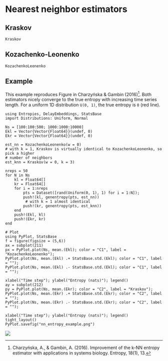 # Nearest neighbor estimators

## Kraskov

```@docs
Kraskov
```

## Kozachenko-Leonenko

```@docs
KozachenkoLeonenko
```

## Example

This example reproduces Figure in Charzyńska & Gambin (2016)[^Charzyńska2016]. Both 
estimators nicely converge to the true entropy with increasing time series length. 
For a uniform 1D distribution ``U(0, 1)``, the true entropy is `0` (red line).

```@example
using Entropies, DelayEmbeddings, StatsBase
import Distributions: Uniform, Normal

Ns = [100:100:500; 1000:1000:10000]
Ekl = Vector{Vector{Float64}}(undef, 0)
Ekr = Vector{Vector{Float64}}(undef, 0)

est_nn = KozachenkoLeonenko(w = 0)
# with k = 1, Kraskov is virtually identical to KozachenkoLeonenko, so pick a higher 
# number of neighbors
est_knn = Kraskov(w = 0, k = 3)

nreps = 50
for N in Ns
    kl = Float64[]
    kr = Float64[]
    for i = 1:nreps
        pts = Dataset([rand(Uniform(0, 1), 1) for i = 1:N]);
        push!(kl, genentropy(pts, est_nn))
         # with k = 1 almost identical
        push!(kr, genentropy(pts, est_knn))
    end
    push!(Ekl, kl)
    push!(Ekr, kr)
end

# Plot
using PyPlot, StatsBase
f = figure(figsize = (5,6))
ax = subplot(211)
px = PyPlot.plot(Ns, mean.(Ekl); color = "C1", label = "KozachenkoLeonenko"); 
PyPlot.plot(Ns, mean.(Ekl) .+ StatsBase.std.(Ekl); color = "C1", label = ""); 
PyPlot.plot(Ns, mean.(Ekl) .- StatsBase.std.(Ekl); color = "C1", label = ""); 

xlabel("Time step"); ylabel("Entropy (nats)"); legend()
ay = subplot(212)
py = PyPlot.plot(Ns, mean.(Ekr); color = "C2", label = "Kraskov"); 
PyPlot.plot(Ns, mean.(Ekr) .+ StatsBase.std.(Ekr); color = "C2", label = ""); 
PyPlot.plot(Ns, mean.(Ekr) .- StatsBase.std.(Ekr); color = "C2", label = ""); 

xlabel("Time step"); ylabel("Entropy (nats)"); legend()
tight_layout()
PyPlot.savefig("nn_entropy_example.png")
```

![](nn_entropy_example.png)

[^Charzyńska2016]: Charzyńska, A., & Gambin, A. (2016). Improvement of the k-NN entropy estimator with applications in systems biology. Entropy, 18(1), 13.